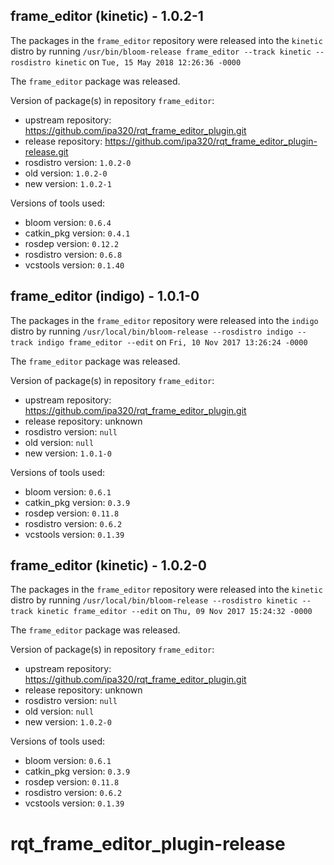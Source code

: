 ## frame_editor (kinetic) - 1.0.2-1

The packages in the `frame_editor` repository were released into the `kinetic` distro by running `/usr/bin/bloom-release frame_editor --track kinetic --rosdistro kinetic` on `Tue, 15 May 2018 12:26:36 -0000`

The `frame_editor` package was released.

Version of package(s) in repository `frame_editor`:

- upstream repository: https://github.com/ipa320/rqt_frame_editor_plugin.git
- release repository: https://github.com/ipa320/rqt_frame_editor_plugin-release.git
- rosdistro version: `1.0.2-0`
- old version: `1.0.2-0`
- new version: `1.0.2-1`

Versions of tools used:

- bloom version: `0.6.4`
- catkin_pkg version: `0.4.1`
- rosdep version: `0.12.2`
- rosdistro version: `0.6.8`
- vcstools version: `0.1.40`


## frame_editor (indigo) - 1.0.1-0

The packages in the `frame_editor` repository were released into the `indigo` distro by running `/usr/local/bin/bloom-release --rosdistro indigo --track indigo frame_editor --edit` on `Fri, 10 Nov 2017 13:26:24 -0000`

The `frame_editor` package was released.

Version of package(s) in repository `frame_editor`:

- upstream repository: https://github.com/ipa320/rqt_frame_editor_plugin.git
- release repository: unknown
- rosdistro version: `null`
- old version: `null`
- new version: `1.0.1-0`

Versions of tools used:

- bloom version: `0.6.1`
- catkin_pkg version: `0.3.9`
- rosdep version: `0.11.8`
- rosdistro version: `0.6.2`
- vcstools version: `0.1.39`


## frame_editor (kinetic) - 1.0.2-0

The packages in the `frame_editor` repository were released into the `kinetic` distro by running `/usr/local/bin/bloom-release --rosdistro kinetic --track kinetic frame_editor --edit` on `Thu, 09 Nov 2017 15:24:32 -0000`

The `frame_editor` package was released.

Version of package(s) in repository `frame_editor`:

- upstream repository: https://github.com/ipa320/rqt_frame_editor_plugin.git
- release repository: unknown
- rosdistro version: `null`
- old version: `null`
- new version: `1.0.2-0`

Versions of tools used:

- bloom version: `0.6.1`
- catkin_pkg version: `0.3.9`
- rosdep version: `0.11.8`
- rosdistro version: `0.6.2`
- vcstools version: `0.1.39`


# rqt_frame_editor_plugin-release